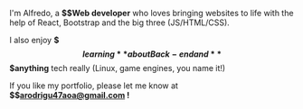 I'm Alfredo, a **$$Web developer** who loves bringing websites to life with the help of React, Bootstrap and the big three (JS/HTML/CSS).


I also enjoy **$$$learning** about Back-end and **$$$anything** tech really (Linux, game engines, you name it!)


If you like my portfolio, please let me know at **$$arodrigu47aoa@gmail.com !**